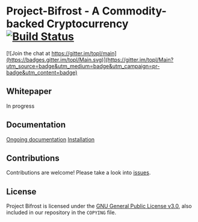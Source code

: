 Project-Bifrost - A Commodity-backed Cryptocurrency [![Build Status](https://travis-ci.org/Topl/Project-Bifrost.svg?branch=master)](https://travis-ci.org/Topl/Project-Bifrost)
====================================================================================================================================================================================

[![Join the chat at https://gitter.im/topl/main](https://badges.gitter.im/topl/Main.svg)](https://gitter.im/topl/Main?utm_source=badge&utm_medium=badge&utm_campaign=pr-badge&utm_content=badge)


Whitepaper
----------
In progress


Documentation
-------------
[Ongoing documentation](https://www.overleaf.com/read/cwggvsyvptjv)
[Installation](https://github.com/ScorexFoundation/ScorexTutorial)



Contributions
-------------

Contributions are welcome! Please take a look into [issues](https://github.com/Topl/Project-Bifrost/issues).


License
-------
Project Bifrost is licensed under the
[GNU General Public License v3.0](https://www.gnu.org/licenses/gpl-3.0.en.html), also included
in our repository in the `COPYING` file.

